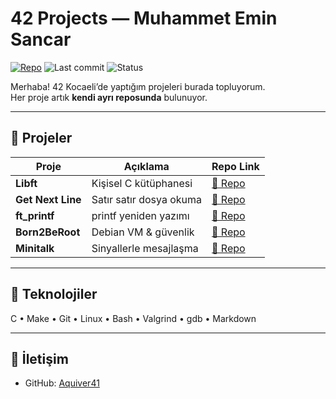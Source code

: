 # 42 Projects — Muhammet Emin Sancar

[![Repo](https://img.shields.io/badge/repo-Aquiver41%2F42-181717?logo=github)](https://github.com/Aquiver41/42)
![Last commit](https://img.shields.io/github/last-commit/Aquiver41/42)
![Status](https://img.shields.io/badge/status-active-success)

Merhaba! 42 Kocaeli’de yaptığım projeleri burada topluyorum.  
Her proje artık **kendi ayrı reposunda** bulunuyor.

---

## 📌 Projeler

| Proje        | Açıklama                       | Repo Link |
|--------------|-------------------------------|-----------|
| **Libft**    | Kişisel C kütüphanesi          | [🔗 Repo](https://github.com/Aquiver41/libft) |
| **Get Next Line** | Satır satır dosya okuma   | [🔗 Repo](https://github.com/Aquiver41/get_next_line) |
| **ft_printf**| printf yeniden yazımı          | [🔗 Repo](https://github.com/Aquiver41/ft_printf) |
| **Born2BeRoot** | Debian VM & güvenlik        | [🔗 Repo](https://github.com/Aquiver41/born2beroot) |
| **Minitalk** | Sinyallerle mesajlaşma         | [🔗 Repo](https://github.com/Aquiver41/minitalk) |

---

## 🧰 Teknolojiler
C • Make • Git • Linux • Bash • Valgrind • gdb • Markdown

---

## 🚀 İletişim
- GitHub: [Aquiver41](https://github.com/Aquiver41)

